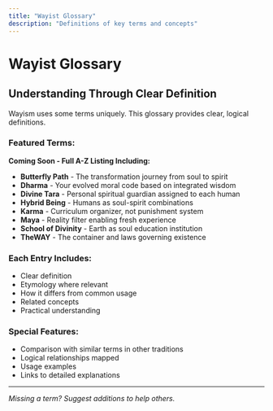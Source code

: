 ```yaml
---
title: "Wayist Glossary"
description: "Definitions of key terms and concepts"
---
```


# Wayist Glossary

## Understanding Through Clear Definition

Wayism uses some terms uniquely. This glossary provides clear, logical definitions.

### Featured Terms:

**Coming Soon - Full A-Z Listing Including:**

- **Butterfly Path** - The transformation journey from soul to spirit
- **Dharma** - Your evolved moral code based on integrated wisdom
- **Divine Tara** - Personal spiritual guardian assigned to each human
- **Hybrid Being** - Humans as soul-spirit combinations
- **Karma** - Curriculum organizer, not punishment system
- **Maya** - Reality filter enabling fresh experience
- **School of Divinity** - Earth as soul education institution
- **TheWAY** - The container and laws governing existence

### Each Entry Includes:

- Clear definition
- Etymology where relevant
- How it differs from common usage
- Related concepts
- Practical understanding

### Special Features:

- Comparison with similar terms in other traditions
- Logical relationships mapped
- Usage examples
- Links to detailed explanations

---

*Missing a term? Suggest additions to help others.*
